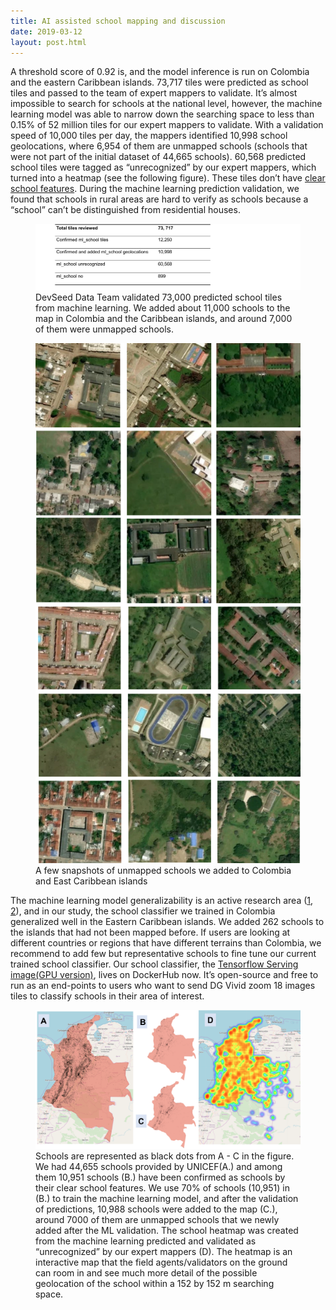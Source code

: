 ```yaml
---
title: AI assisted school mapping and discussion
date: 2019-03-12
layout: post.html
---
```

A  threshold score of 0.92 is, and the model inference is run on Colombia and the eastern Caribbean islands. 73,717 tiles were predicted as school tiles and passed to the team of expert mappers to validate. It’s almost impossible to search for schools at the national level, however, the machine learning model was able to narrow down the searching space to less than 0.15% of 52 million tiles for our expert mappers to validate. With a validation speed of 10,000 tiles per day, the mappers identified 10,998 school geolocations, where 6,954 of them are unmapped schools (schools that were not part of the initial dataset of 44,665 schools). 60,568 predicted school tiles were tagged as “unrecognized” by our expert mappers, which turned into a heatmap (see the following figure). These tiles  don’t have [clear school features](/methodology/school-data-cleaning/). During the machine learning prediction validation, we found that schools in rural areas are hard to verify as schools because a “school” can’t be distinguished from residential houses.

<figure class="align-center">
	<img src="/assets/graphics/content/results/table-2.png" alt="Results" />
	<figcaption> DevSeed Data Team validated 73,000 predicted school tiles from machine learning. We added about 11,000 schools to the map in Colombia and the Caribbean islands, and around 7,000 of them were unmapped schools. </figcaption>
</figure>

<figure class="align-center">
	<img src="/assets/graphics/content/results/new_schoos.png" alt="New Schools" />
	<figcaption>A few snapshots of unmapped schools we added to Colombia and East Caribbean islands</figcaption>
</figure>


The machine learning model generalizability is an active research area ([1](https://arxiv.org/abs/1611.03530), [2](https://developers.google.com/machine-learning/crash-course/generalization/video-lecture)), and in our study, the school classifier we trained in Colombia generalized well in the Eastern Caribbean islands. We added 262 schools to the islands that had not been mapped before. If users are looking at different countries or regions that have different terrains than Colombia, we recommend to add few but representative schools to fine tune our current trained school classifier. Our school classifier, the [Tensorflow Serving image(GPU version)](https://cloud.docker.com/u/geoyi/repository/docker/geoyi/2nd_sat_xception_tf-serving_gpu), lives on DockerHub now. It’s open-source and free to run as an end-points to users who want to send DG Vivid zoom 18 images tiles to classify schools in their area of interest.


<figure class="align-center">
	<img src="/assets/graphics/content/results/outputs_schools_2.png" alt="The predicted school from machine learning" />
	<figcaption> Schools are represented as black dots from A - C in the figure. We had 44,655 schools provided by UNICEF(A.) and among them 10,951 schools  (B.) have been confirmed as schools by their clear school features. We use 70% of schools (10,951) in (B.)  to train the machine learning model, and after the validation of predictions, 10,988 schools were added to the map (C.), around 7000 of them are unmapped schools that we newly added after the ML validation. The school heatmap was created from the machine learning predicted and validated as “unrecognized” by our expert mappers (D). The heatmap is an interactive map that the field agents/validators on the ground can room in and see much more detail of the possible geolocation of the school  within a 152 by 152 m searching space. </figcaption>
</figure>
